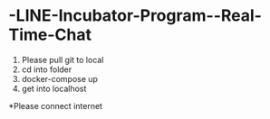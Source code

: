 # -LINE-Incubator-Program--Real-Time-Chat

1) Please pull git to local
2) cd into folder
3) docker-compose up
4) get into localhost

*Please connect internet